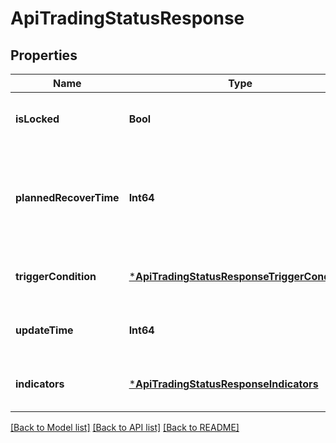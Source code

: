 # ApiTradingStatusResponse


## Properties
Name | Type | Description | Notes
------------ | ------------- | ------------- | -------------
**isLocked** | **Bool** | API trading function is locked or not | [optional] [default to nothing]
**plannedRecoverTime** | **Int64** | If API trading function is locked, this is the planned recover time | [optional] [default to nothing]
**triggerCondition** | [***ApiTradingStatusResponseTriggerCondition**](ApiTradingStatusResponseTriggerCondition.md) |  | [optional] [default to nothing]
**updateTime** | **Int64** | Last update time | [optional] [default to nothing]
**indicators** | [***ApiTradingStatusResponseIndicators**](ApiTradingStatusResponseIndicators.md) |  | [optional] [default to nothing]


[[Back to Model list]](../README.md#models) [[Back to API list]](../README.md#api-endpoints) [[Back to README]](../README.md)


